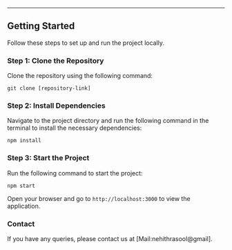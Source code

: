 

---

## Getting Started

Follow these steps to set up and run the project locally.

### Step 1: Clone the Repository
Clone the repository using the following command:
```
git clone [repository-link]
```

### Step 2: Install Dependencies
Navigate to the project directory and run the following command in the terminal to install the necessary dependencies:
```
npm install
```

### Step 3: Start the Project
Run the following command to start the project:
```
npm start
```
Open your browser and go to `http://localhost:3000` to view the application.

### Contact
If you have any queries, please contact us at [Mail:nehithrasool@gmail].
```
